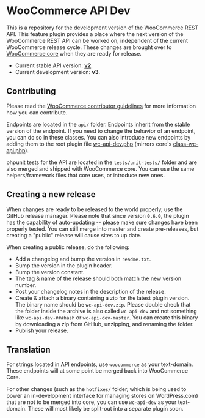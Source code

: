# WooCommerce API Dev

This is a repository for the development version of the WooCommerce REST API. This feature plugin provides a place where the next version of the WooCommerce REST API can be worked on, independent of the current WooCommerce release cycle. These changes are brought over to [WooCommerce core](https://github.com/woocommerce/woocommerce) when they are ready for release.

* Current stable API version: [**v2**](https://github.com/woocommerce/woocommerce/tree/master/includes/api).
* Current development version: **v3**.

## Contributing

Please read the [WooCommerce contributor guidelines](https://github.com/woocommerce/woocommerce/blob/master/.github/CONTRIBUTING.md) for more information how you can contribute.

Endpoints are located in the `api/` folder. Endpoints inherit from the stable version of the endpoint. If you need to change the behavior of an endpoint, you can do so in these classes. You can also introduce new endpoints by adding them to the root plugin file [wc-api-dev.php](https://github.com/woocommerce/wc-api-dev/blob/master/wc-api-dev.php) (mirrors core's [class-wc-api.php](https://github.com/woocommerce/woocommerce/blob/master/includes/class-wc-api.php)).

phpunit tests for the API are located in the `tests/unit-tests/` folder and are also merged and shipped with WooCommerce core. You can use the same helpers/framework files that core uses, or introduce new ones.

## Creating a new release

When changes are ready to be released to the world properly, use the GitHub release manager. Please note that since version `0.6.0`, the plugin has the capability of auto-updating -- please make sure changes have been properly tested. You can still merge into master and create pre-releases, but creating a "public" release will cause sites to up date.

When creating a public release, do the following:

* Add a changelog and bump the version in `readme.txt`.
* Bump the version in the plugin header.
* Bump the version constant.
* The tag & name of the release should both match the new version number.
* Post your changelog notes in the description of the release.
* Create & attach a binary containing a zip for the latest plugin version. The binary name should be `wc-api-dev.zip`. Please double check that the folder inside the archive is also called `wc-api-dev` and not something like `wc-api-dev-###hash` or `wc-api-dev-master`. You can create this binary by downloading a zip from GitHub, unzipping, and renaming the folder.
* Publish your release.

## Translation

For strings located in API endpoints, use `woocommerce` as your text-domain. These endpoints will at some point be merged back into WooCommerce Core.

For other changes (such as the `hotfixes/` folder, which is being used to power an in-development interface for managing stores on WordPress.com) that are not to be merged into core, you can use `wc-api-dev` as your text-domain. These will most likely be split-out into a separate plugin soon.
